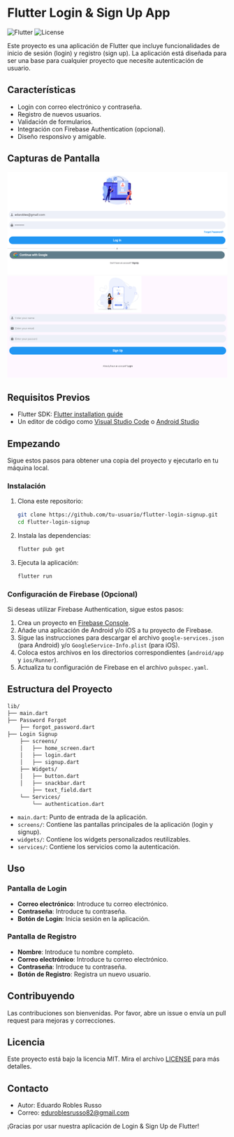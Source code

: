 # Flutter Login & Sign Up App

![Flutter](https://img.shields.io/badge/Flutter-Framework-blue)
![License](https://img.shields.io/badge/License-MIT-green)

Este proyecto es una aplicación de Flutter que incluye funcionalidades de inicio de sesión (login) y registro (sign up). La aplicación está diseñada para ser una base para cualquier proyecto que necesite autenticación de usuario.

## Características

- Login con correo electrónico y contraseña.
- Registro de nuevos usuarios.
- Validación de formularios.
- Integración con Firebase Authentication (opcional).
- Diseño responsivo y amigable.

## Capturas de Pantalla

![Login Screen](images/login.png)
![Sign Up Screen](images/signup.png)

## Requisitos Previos

- Flutter SDK: [Flutter installation guide](https://flutter.dev/docs/get-started/install)
- Un editor de código como [Visual Studio Code](https://code.visualstudio.com/) o [Android Studio](https://developer.android.com/studio)

## Empezando

Sigue estos pasos para obtener una copia del proyecto y ejecutarlo en tu máquina local.

### Instalación

1. Clona este repositorio:

   ```bash
   git clone https://github.com/tu-usuario/flutter-login-signup.git
   cd flutter-login-signup
   ```

2. Instala las dependencias:

   ```bash
   flutter pub get
   ```

3. Ejecuta la aplicación:

   ```bash
   flutter run
   ```

### Configuración de Firebase (Opcional)

Si deseas utilizar Firebase Authentication, sigue estos pasos:

1. Crea un proyecto en [Firebase Console](https://console.firebase.google.com/).
2. Añade una aplicación de Android y/o iOS a tu proyecto de Firebase.
3. Sigue las instrucciones para descargar el archivo `google-services.json` (para Android) y/o `GoogleService-Info.plist` (para iOS).
4. Coloca estos archivos en los directorios correspondientes (`android/app` y `ios/Runner`).
5. Actualiza tu configuración de Firebase en el archivo `pubspec.yaml`.

## Estructura del Proyecto

```plaintext
lib/
├── main.dart
├── Password Forgot
    ├── forgot_password.dart
├── Login Signup
    ├── screens/
    │   ├── home_screen.dart
    │   ├── login.dart
    │   ├── signup.dart
    ├── Widgets/
    │   ├── button.dart
    │   ├── snackbar.dart
        ├── text_field.dart
    └── Services/
        └── authentication.dart
```

- `main.dart`: Punto de entrada de la aplicación.
- `screens/`: Contiene las pantallas principales de la aplicación (login y signup).
- `widgets/`: Contiene los widgets personalizados reutilizables.
- `services/`: Contiene los servicios como la autenticación.

## Uso

### Pantalla de Login

- **Correo electrónico**: Introduce tu correo electrónico.
- **Contraseña**: Introduce tu contraseña.
- **Botón de Login**: Inicia sesión en la aplicación.

### Pantalla de Registro

- **Nombre**: Introduce tu nombre completo.
- **Correo electrónico**: Introduce tu correo electrónico.
- **Contraseña**: Introduce tu contraseña.
- **Botón de Registro**: Registra un nuevo usuario.

## Contribuyendo

Las contribuciones son bienvenidas. Por favor, abre un issue o envía un pull request para mejoras y correcciones.

## Licencia

Este proyecto está bajo la licencia MIT. Mira el archivo [LICENSE](LICENSE) para más detalles.

## Contacto

- Autor: Eduardo Robles Russo
- Correo: eduroblesrusso82@gmail.com

¡Gracias por usar nuestra aplicación de Login & Sign Up de Flutter!
